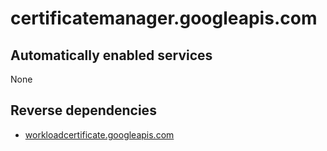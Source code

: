 # certificatemanager.googleapis.com

## Automatically enabled services

None

## Reverse dependencies

* [workloadcertificate.googleapis.com](../workloadcertificate.googleapis.com/)
